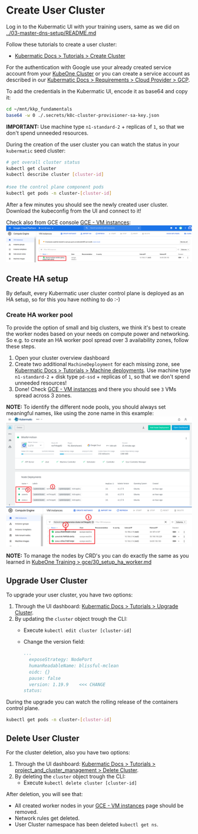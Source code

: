 # Create User Cluster

Log in to the Kubermatic UI with your training users, same as we did on [../03-master-dns-setup/README.md](../03-master-dns-setup#login-to-kkp-dashboard)

Follow these tutorials to create a user cluster:

- [Kubermatic Docs > Tutorials > Create Cluster](https://docs.kubermatic.com/kubermatic/master/tutorials_howtos/project_and_cluster_management/#:~:text=create%20cluster)

For the authentication with Google use your already created service account from your [KubeOne Cluster](../01-kubeone-cluster-setup#prepare-secrets) or you can create a service account as described in our [Kubermatic Docs > Requirements > Cloud Provider > GCP](https://docs.kubermatic.com/kubermatic/master/architecture/requirements/support_policy/provider_support_matrix/google_cloud/gcp/).

To add the credentials in the Kubermatic UI, encode it as base64 and copy it:

```bash
cd ~/mnt/kkp_fundamentals
base64 -w 0 ./.secrets/k8c-cluster-provisioner-sa-key.json
```

**IMPORTANT:** Use machine type `n1-standard-2` + replicas of `1`, so that we don't spend unneeded resources.

During the creation of the user cluster you can watch the status in your `kubermatic` seed cluster:

```bash
# get overall cluster status
kubectl get cluster
kubectl describe cluster [cluster-id]

#see the control plane component pods
kubectl get pods -n cluster-[cluster-id]
```

After a few minutes you should see the newly created user cluster. Download the kubeconfig from the UI and connect to it!

Check also from GCE console [GCE - VM instances](https://console.cloud.google.com/compute/instances):
![gce vm instances managed by Kubermatic](../.pics/gce-instances-k8c.png)

## Create HA setup
By default, every Kubermatic user cluster control plane is deployed as an HA setup, so for this you have nothing to do :-)

### Create HA worker pool

To provide the option of small and big clusters, we think it's best to create the worker nodes based on your needs on compute power and networking. So e.g. to create an HA worker pool spread over 3 availability zones, follow these steps.

1. Open your cluster overview dashboard
2. Create two additional `MachineDeployment` for each missing zone, see [Kubermatic Docs > Tutorials > Machine deployments](https://docs.kubermatic.com/kubermatic/master/examples/manage_workers_node/via_ui/). Use machine type `n1-standard-2` + disk type `pd-ssd` + replicas of `1`, so that we don't spend unneeded resources!
3. Done! Check [GCE - VM instances](https://console.cloud.google.com/compute/instances) and there you should see `3` VMs spread across 3 zones.  

**NOTE:** To identify the different node pools, you should always set meaningful names, like using the zone name in this example:
![GCE Multizone Setup - Kubermatic](../.pics/gce.k8c.multizone.worker.png)
![GCE Multizone Setup - GCE Console](../.pics/gce.console.multizone.worker.png)

**NOTE:** To manage the nodes by CRD's you can do exactly the same as you learned in [KubeOne Training > gce/30_setup_ha_worker.md](../../kubeone/gce/30_setup_ha_worker.md)

## Upgrade User Cluster

To upgrade your user cluster, you have two options:

1. Through the UI dashboard: [Kubermatic Docs > Tutorials > Upgrade Cluster](https://docs.kubermatic.com/kubermatic/master/tutorials_howtos/project_and_cluster_management/#:~:text=upgrade%20cluster).
2. By updating the `cluster` object trough the CLI:
    - Execute `kubectl edit cluster [cluster-id]`
    - Change the version field:

      ```yaml
      ...
        exposeStrategy: NodePort
        humanReadableName: blissful-mclean
        oidc: {}
        pause: false
        version: 1.19.9    <<< CHANGE
      status:
      ```

During the upgrade you can watch the rolling release of the containers control plane.

```bash
kubectl get pods -n cluster-[cluster-id]
```

## Delete User Cluster

For the cluster deletion, also you have two options:

1. Through the UI dashboard: [Kubermatic Docs > Tutorials > project_and_cluster_management > Delete Cluster](https://docs.kubermatic.com/kubermatic/master/tutorials_howtos/project_and_cluster_management/#:~:text=delete%20cluster).
2. By deleting the `cluster` object trough the CLI:
   - Execute `kubectl delete cluster [cluster-id]`

After deletion, you will see that:

- All created worker nodes in your [GCE - VM instances](https://console.cloud.google.com/compute/instances) page should be removed.
- Network rules get deleted.
- User Cluster namespace has been deleted `kubectl get ns`.
